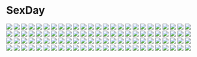 # SexDay
![](https://konachan.com/image/00de08bdde27a05edcaaaf6099120d68/Konachan.com%20-%2027422%20card_captor_sakura%20wings.jpg)
![](https://konachan.com/jpeg/91cdf7ca07884b4595785df4d42820df/Konachan.com%20-%20160794%20front_wing%20fumio%20game_cg%20grisaia_no_kajitsu%20grisaia_no_rakuen%20knife%20komine_sachi%20maid%20mask%20pink_hair%20short_hair%20weapon.jpg)
![](https://konachan.com/image/d1d9d0c8dca4ce6b9b30c8bf5f8d8101/Konachan.com%20-%20246749%20black_hair%20breasts%20cleavage%20fate_%28series%29%20horns%20long_hair%20narcolepsy-1900%20no_bra%20panties%20tattoo%20thighhighs%20topless%20underwear%20yellow_eyes.jpg)
![](https://konachan.com/jpeg/8ddee1a55ffd1a6bbf1d1122f315d9d5/Konachan.com%20-%20260764%20apron%20ayase_hazuki%20blush%20bow%20breasts%20brown_hair%20game_cg%20logo%20mutou_airi%20naked_apron%20norn%20pantyhose%20purple_eyes%20school_uniform%20skirt.jpg)
![](https://konachan.com/image/b0baedfe5a86d29ecef3b091f4d90b72/Konachan.com%20-%20186290%20blood%20braids%20gray_hair%20headdress%20izayoi_sakuya%20jpeg_artifacts%20knife%20long_hair%20maid%20rby%20touhou%20weapon%20wristwear.jpg)
![](https://konachan.com/image/fbaf097e2eb52a895334d199a54a1edd/Konachan.com%20-%20106969%20blonde_hair%20blue_eyes%20chibi%20kousaka_kirino%20kousaka_kyousuke%20male%20school_uniform%20sudachi_%28calendar%29%20third-party_edit%20white.jpg)
![](https://konachan.com/image/ccd06281cbe2d6525dd7a95681bc70d1/Konachan.com%20-%20123887%20black_hair%20blue_eyes%20blush%20flowers%20gray_hair%20hat%20kimono%20long_hair%20original%20purple_eyes%20red_eyes%20ribbons%20rose%20scarf%20short_hair%20snow%20white_hair.jpg)
![](https://konachan.com/jpeg/bd5426dd4b12b52886cc079d97476185/Konachan.com%20-%20246491%202girls%20anmi%20bodysuit%20breasts%20fate_%28series%29%20long_hair%20mash_kyrielight%20navel%20pink_eyes%20purple_eyes%20purple_hair%20ribbons%20scan%20short_hair%20thighhighs.jpg)
![](https://konachan.com/jpeg/362c1fb8288c12cc30022b64c163213f/Konachan.com%20-%20295589%20atdan%20barefoot%20brown_hair%20butterfly%20dress%20flowers%20original%20panties%20red_eyes%20rose%20short_hair%20signed%20underwear%20water%20wet.jpg)
![](https://konachan.com/image/bb560c1d11688fb264349f0d751846ff/Konachan.com%20-%20176057%20aliasing%20bandage%20blonde_hair%20breasts%20dark_skin%20glasses%20gloves%20long_hair%20navel%20nipples%20nopan%20red_eyes%20sarashi%20schelz%20skirt%20thighhighs%20underwear.jpg)
![](https://konachan.com/jpeg/2e43f7483b727d12b4882fcd491e7b27/Konachan.com%20-%20215417%202girls%20blonde_hair%20blue_eyes%20dark_skin%20long_hair%20red_eyes%20seikon_no_qwaser%20shouyan%20thighhighs%20twintails.jpg)
![](https://konachan.com/jpeg/ac2ec260f8c09bc4265341600c4e2b4b/Konachan.com%20-%20194774%20pinguin-kotak.jpg)
![](https://konachan.com/image/60bac5b9389f71ef27dc371bb3daddf1/Konachan.com%20-%20176674%20kumoi_ichirin%20panties%20purple_eyes%20purple_hair%20short_hair%20touhou%20underwear%20zan_%28harukahime%29.jpg)
![](https://konachan.com/image/29390f146a0de2d01e3846b869029ea6/Konachan.com%20-%2092285%20animal_ears%20aqua_hair%20bunny_ears%20bunnygirl%20hatsune_miku%20kadomaki_shinnosuke%20school_uniform%20thighhighs%20twintails%20vocaloid.jpg)
![](https://konachan.com/image/f2c9dbd23891d7185c41a7872e0bc0e7/Konachan.com%20-%20157714%20bandage%20cherry_blossoms%20flowers%20horns%20ibara_kasen%20no_bra%20pink_eyes%20pink_hair%20pointed_ears%20touhou%20tsukidaruma.jpg)
![](https://konachan.com/image/459c6f3f818e868f9d3cd75656321ad4/Konachan.com%20-%20110803%202girls%20akemi_homura%20black_hair%20bow%20close%20dress%20headband%20hug%20hutuumikan%20kaname_madoka%20long_hair%20pink_hair%20purple_eyes%20school_uniform%20tears%20twintails.jpg)
![](https://konachan.com/image/e3fd2281169a00f55a812f04a9d36db6/Konachan.com%20-%20256049%20apron%20bow%20drink%20food%20original%20pantyhose%20robot%20saejin_oh%20signed%20skirt%20sunset.jpg)
![](https://konachan.com/image/7d097af80a9a2950d019129c7bee5356/Konachan.com%20-%2012674%20tagme.jpg)
![](https://konachan.com/image/44019c57ff9ab7fa1d6cd0d82455e31c/Konachan.com%20-%2011330%20hat%20long_hair%20miss_surfersparadise.jpg)
![](https://konachan.com/image/5f3034bf8831fe980be4a2d98b192b77/Konachan.com%20-%20207195%20grisaia_no_kajitsu%20sakaki_yumiko%20scenic%20sky%20tyawan.jpg)
![](https://konachan.com/image/1e129f9d4c883afff78819da25da6e14/Konachan.com%20-%20261080%202girls%20animal_ears%20anthropomorphism%20atago_%28azur_lane%29%20azur_lane%20foxgirl%20japanese_clothes%20kimono%20night%20tagme_%28artist%29%20takao_%28azur_lane%29%20watermark.jpg)
![](https://konachan.com/jpeg/bcc9b070be1ecf2bb829c1409cafbaf8/Konachan.com%20-%20199033%20animal_ears%20bunny_ears%20bunnygirl%20kanaria_%28artist%29%20pink_eyes%20pink_hair%20reisen_udongein_inaba%20school_uniform%20touhou.jpg)
![](https://konachan.com/image/a74001c6ef05c8589612f017104e2583/Konachan.com%20-%20213551%206cat%20black_eyes%20black_hair%20dress%20hat%20long_hair%20mask%20ribbons%20tangmen%20weapon.jpg)
![](https://konachan.com/image/3d45a714450eddd220872c4b64b996fa/Konachan.com%20-%2068109%20animal%20barefoot%20brown_hair%20bubbles%20dress%20fish%20last_order%20orange_eyes%20short_hair%20summer_dress%20to_aru_majutsu_no_index%20underwater%20water.jpg)
![](https://konachan.com/jpeg/8984a7856b344fc3cdf61f92e7b7af81/Konachan.com%20-%20187019%20araragi_karen%20araragi_tsukihi%20bakemonogatari%20black_eyes%20black_hair%20blush%20bra%20ghettoyouth%20long_hair%20nisemonogatari%20panties%20short_hair%20underwear.jpg)
![](https://konachan.com/image/5a0065e5d8ebd3245d24f06eaa712676/Konachan.com%20-%20136517%20tagme.jpg)
![](https://konachan.com/image/e7910ecc0378ab501c1bb9230ce94419/Konachan.com%20-%2057418%20hatsune_miku%20vocaloid.jpg)
![](https://konachan.com/image/e71d125561deaf62c90b77198f131062/Konachan.com%20-%20195555%20alicetype%20black_hair%20flowers%20green_eyes%20hatsune_miku%20long_hair%20skirt%20thighhighs%20tie%20twintails%20vocaloid.jpg)
![](https://konachan.com/image/17ba3f39bdc2b9dc53c45762479ac04c/Konachan.com%20-%20150057%20nyarko%20nyarlathotep%20persona%20persona_2.jpg)
![](https://konachan.com/jpeg/f24149465353e8094a5c7a0eeb143cdf/Konachan.com%20-%20281527%20anthropomorphism%20aqua_eyes%20azur_lane%20breast_hold%20breasts%20cleavage%20clouds%20dress%20elbow_gloves%20gloves%20hat%20long_hair%20sky%20white_hair%20yamanokami_eaka.jpg)
![](https://konachan.com/jpeg/9cb361b7f8db5b83d41fb0f4f6086b42/Konachan.com%20-%20157367%20blood%20juon_kiku%20kiku%20long_hair%20red_eyes%20red_hair%20skirt%20thighhighs%20vocaloid%20weapon.jpg)
![](https://konachan.com/image/c93ad336c86cd807f40e28e637c001ed/Konachan.com%20-%20159368%202girls%20aqua_hair%20barefoot%20blue_eyes%20breasts%20bubbles%20cleavage%20dress%20green_eyes%20hatsune_miku%20long_hair%20okingjo%20pink_hair%20underwater%20vocaloid%20water.jpg)
![](https://konachan.com/image/0db868a79999ecfbd9886fa20dd32d78/Konachan.com%20-%2018061%20fuyou_kaede%20shuffle.jpg)
![](https://konachan.com/image/e17a547b45731ffd4e0915cf8a9c0c1e/Konachan.com%20-%2033912%20doll%20rozen_maiden%20suigintou%20ushiki_yoshitaka.jpg)
![](https://konachan.com/image/9e69e4eb7ef66f3623cae990e774848f/Konachan.com%20-%2099395%20blonde_hair%20bow%20diverse_system%20dress%20hat%20kirisame_marisa%20misaki_kurehito%20touhou%20watermark%20witch.jpg)
![](https://konachan.com/jpeg/0c26f0d13af49c4bdf9c60b7a27d2767/Konachan.com%20-%2041725%20fuura_kafuka%20sayonara_zetsubou_sensei.jpg)
![](https://konachan.com/image/cf635395ab03c261f647b042471d01e4/Konachan.com%20-%2012712%20arikawa%20dead_or_alive%20helena_douglas.jpg)
![](https://konachan.com/jpeg/b704bdb6f1330a5a13edcf3d4266906a/Konachan.com%20-%20248451%20blonde_hair%20blue_eyes%20genya67%20long_hair%20lyza%20made_in_abyss%20tagme.jpg)
![](https://konachan.com/image/fe969a2cda4a0ce0f3a67093e105903a/Konachan.com%20-%2016065%20tagme.jpg)
![](https://konachan.com/image/df672336e1599efa151d91006ee8fd34/Konachan.com%20-%20307289%20anthropomorphism%20aqua_eyes%20azur_lane%20blush%20bra%20demon%20horns%20long_hair%20manjuu_%28azur_lane%29%20navel%20purple_hair%20skirt%20tagme_%28artist%29%20underwear.jpg)
![](https://konachan.com/image/2fc92a416fa32407495516ddd405e152/Konachan.com%20-%20226355%20original%20yohan12.jpg)
![](https://konachan.com/image/f8ca52b08302b14b00098782f45c545f/Konachan.com%20-%2027017%20aqua_hair%20blue_eyes%20boots%20eclair%20elbow_gloves%20gloves%20kiddy_grade%20lumiere%20purple_eyes%20red_hair%20thighhighs.jpg)
![](https://konachan.com/jpeg/1af6004c46b8e43641bef56644653ba9/Konachan.com%20-%20279330%20black_eyes%20black_hair%20breasts%20erect_nipples%20navel%20original%20pyojunbe%20short_hair%20signed%20skirt%20white.jpg)
![](https://konachan.com/jpeg/ca0e45b6e2bbe374ac24e5d1f5f415ab/Konachan.com%20-%20250285%20bikini_top%20breasts%20brown_eyes%20brown_hair%20haruhisky%20headband%20nipples%20shirt_lift%20short_hair%20suzumiya_haruhi%20suzumiya_haruhi_no_yuutsu%20wink.jpg)
![](https://konachan.com/jpeg/8874a0c2f64fb987daa2d668b159f20f/Konachan.com%20-%20286340%20breasts%20cleavage%20fukai_ryousuke%20glasses%20roboco_ch.%20roboco-san%20short_hair%20signed%20techgirl%20weapon.jpg)
![](https://konachan.com/jpeg/4917fc297077eb13cb9815ce27152f16/Konachan.com%20-%20196360%20blush%20bow%20bra%20breast_grab%20breasts%20game_cg%20katou_riko%20kiss%20nipples%20open_shirt%20purple_eyes%20red_eyes%20short_hair%20skirt%20underwear%20white_hair%20wink.jpg)
![](https://konachan.com/image/224cdd281ead6e3d3fa03690dfc3287c/Konachan.com%20-%2096261%20armor%20cameltoe%20chain%20green_eyes%20monster_hunter%20panties%20striped_panties%20underwear%20v-mag.jpg)
![](https://konachan.com/image/57c20cea6d1082102ed199b99dfdd90e/Konachan.com%20-%2037468%20angel%20ass%20blue_eyes%20blush%20demon%20dress%20fang%20green_hair%20nun%20panties%20pia_carrot%20purple_eyes%20ribbons%20stockings%20thighhighs%20underwear%20waitress%20wings%20wink.jpg)
![](https://konachan.com/image/63e9c3c9f187f6b1e309d6954966f04d/Konachan.com%20-%2048700%20akiyama_mio%20hirasawa_yui%20k-on%21%20kotobuki_tsumugi%20tainaka_ritsu.jpg)
![](https://konachan.com/image/f9527beedc826aa056e83ef974268d7c/Konachan.com%20-%2068390%20brown_eyes%20brown_hair%20dualscreen%20hajime%20kiyama_harumi%20long_hair%20misaka_mikoto%20pink_eyes%20school_uniform%20short_hair%20to_aru_majutsu_no_index.jpg)
![](https://konachan.com/image/cde2a97fbdb513971ab145b5dac4324e/Konachan.com%20-%20115306%20aqua_eyes%20barefoot%20bikini%20blonde_hair%20breasts%20cleavage%20food%20fruit%20nopan%20ponytail%20strawberry%20sumeragi_kohaku%20swimsuit.jpg)
![](https://konachan.com/jpeg/be7883316de486f1d63a2f9d9ff6edb5/Konachan.com%20-%20114437%20barefoot%20blue_eyes%20breasts%20brown_hair%20censored%20game_cg%20hamashima_shigeo%20hanamadoka_shino%20nipples%20nude%20pochi_to_goshujin-sama%20pussy%20skyfish%20towel.jpg)
![](https://konachan.com/jpeg/cf5256957e1d864278e9ca557a5d4bfb/Konachan.com%20-%20232844%20aliasing%20aqua_eyes%20aqua_hair%20blue_eyes%20book%20boots%20brown_eyes%20flowers%20green_eyes%20green_hair%20group%20gun%20long_hair%20original%20red_eyes%20scarf%20weapon.jpg)
![](https://konachan.com/image/92a3a4cc9a6a3ea57055f6c952d7da34/Konachan.com%20-%20189906%202girls%20aconitea%20black_hair%20blue_hair%20bow%20elbow_gloves%20gloves%20hino_rei%20kiss%20koan_%28sailor_moon%29%20long_hair%20sailor_moon%20shoujo_ai%20tears.jpg)
![](https://konachan.com/image/c4ff9d89423e937c0c2bd91ce711ca2f/Konachan.com%20-%20286902%20blonde_hair%20boots%20breasts%20hanshu%20long_hair%20nopan%20orange_eyes%20original%20pussy_juice%20see_through%20spread_legs%20tattoo%20techgirl%20thighhighs.jpg)
![](https://konachan.com/image/d38ce8bd72f09f21a045871df573f2a5/Konachan.com%20-%20262950%20bath%20bathtub%20bikini_top%20blonde_hair%20breasts%20erect_nipples%20flowers%20green_eyes%20original%20ran%27ou_%28tamago_no_kimi%29%20water.jpg)
![](https://konachan.com/image/bfbf6fe953d5bb47de34f849b401a3e7/Konachan.com%20-%20251158%20animal_ears%20breasts%20brown_eyes%20brown_hair%20catgirl%20cleavage%20idolmaster%20long_hair%20no_bra%20null_%28chronix%29%20tail%20thighhighs%20zaizen_tokiko.jpg)
![](https://konachan.com/image/3b39a2d1f8dc8175357fe2f19a7c68cf/Konachan.com%20-%2093291%20boots%20hat%20monster_hunter%20urukususu%20weapon%20yoshito.jpg)
![](https://konachan.com/image/cd8baddb3990ff2b1114582ca2693df4/Konachan.com%20-%20247292%20beach%20bikini%20blue_eyes%20bow%20breasts%20cleavage%20drink%20fate_%28series%29%20flowers%20gray_hair%20hat%20iroha_%28shiki%29%20long_hair%20necklace%20skirt%20swimsuit%20twintails%20water.jpg)
![](https://konachan.com/jpeg/e2d41915c80ffafe2b9ba57dae1d0b5e/Konachan.com%20-%20279105%20animal_ears%20brown_hair%20cape%20catgirl%20corset%20dress%20hoodie%20long_hair%20original%20panties%20pink_eyes%20sand-rain%20tail%20thighhighs%20underwear%20wristwear.jpg)
![](https://konachan.com/image/a20481ead73daafc7ce3e9e4e3c2e745/Konachan.com%20-%20248756%20ass%20ball%20bikini%20blonde_hair%20blush%20breasts%20clouds%20fate_grand_order%20fate_%28series%29%20green_eyes%20nero_claudius_%28fate%29%20pecolondon%20sky%20swimsuit%20wristwear.jpg)
![](https://konachan.com/jpeg/d843712e7419fd435bff2d359c1703f5/Konachan.com%20-%20184711%20azami_%28kagerou_project%29%20kagerou_project%20kozakura_shion%20pineapple_%28a30930s%29%20tsukihiko_%28kagerou_project%29.jpg)
![](https://konachan.com/image/a36dc761509798b0b58b9d1ba28d5cdb/Konachan.com%20-%2091232%20durarara%21%21.jpg)
![](https://konachan.com/image/0e8ccdf2dfdfa5b94af106ff2ee31d39/Konachan.com%20-%20179998%20blonde_hair%20boku_wa_tomodachi_ga_sukunai%20breasts%20butterfly%20cait%20cleavage%20kashiwazaki_sena%20long_hair%20white.jpg)
![](https://konachan.com/image/7603ecdc28eda2414d5beb37b740c16d/Konachan.com%20-%20189646%20barefoot%20blonde_hair%20blue_eyes%20blush%20breast_hold%20breasts%20bubbles%20glycyrrhizae%20long_hair%20nipples%20nude%20pussy%20tears%20third-party_edit%20uncensored%20wet.jpg)
![](https://konachan.com/jpeg/367064120783d7f052868f3d6e2ec48b/Konachan.com%20-%20156840%20animal%20berushi%20bird%20bubbles%20clouds%20feathers%20hat%20horns%20original%20pixiv_fantasia%20red_eyes%20sheep%20short_hair%20sky%20thighhighs%20white_hair.jpg)
![](https://konachan.com/jpeg/155dcb4379cca1d5766fb42737d5cbbb/Konachan.com%20-%20281869%20breasts%20brown_hair%20building%20city%20cutesexyrobutts%20green_eyes%20long_hair%20night%20nipples%20no_bra%20open_shirt%20original%20panties%20shirt%20underwear%20watermark.jpg)
![](https://konachan.com/image/37b3b0f7797762c493c909ca600115f6/Konachan.com%20-%20110594%202girls%20brown_eyes%20brown_hair%20building%20city%20gloves%20kawaguchi_youhei%20original%20snow%20tagme%20thighhighs%20white_hair.jpg)
![](https://konachan.com/jpeg/c4085411022f3b1df5027ce0c568a7cd/Konachan.com%20-%20218967%20ass%20bikini%20blush%20breasts%20gokou_ruri%20heart%20long_hair%20orange%20purple_eyes%20purple_hair%20ruiten%20swimsuit%20underboob.jpg)
![](https://konachan.com/image/4e6a86d604f7afbc0b81a226791b9871/Konachan.com%20-%2024769%20alty%20simoun.jpg)
![](https://konachan.com/jpeg/2bdfb1e24f282c3870f713e70dd4e9e5/Konachan.com%20-%20170847%202girls%20animal%20blue_eyes%20botan%20clannad%20clouds%20double_dragon%20leaves%20long_hair%20purple_eyes%20purple_hair%20ribbons%20short_hair%20skirt%20sky%20thighhighs%20twins.jpg)
![](https://konachan.com/image/df8c2df4f240fb6b3fdc2c33c4af2c6a/Konachan.com%20-%2067122%20hatsune_miku%20thighhighs%20twintails%20vocaloid%20zoom_layer.jpg)
![](https://konachan.com/image/7d6e1d0a96f866e6721dffcad92f4f27/Konachan.com%20-%20220624%20blue_eyes%20blue_hair%20bow%20cropped%20gloves%20hatsune_miku%20headdress%20kyod%2B%20long_hair%20necklace%20night%20ribbons%20stars%20twintails%20vocaloid%20wink.jpg)
![](https://konachan.com/jpeg/18a7ece6eeeb177420c8b7c06b032238/Konachan.com%20-%2081686%20akiyama_mio%20black_hair%20blonde_hair%20blue_eyes%20brown_eyes%20brown_hair%20hirasawa_yui%20k-on%21%20karuha%20long_hair%20nakano_azusa%20necklace%20tie%20twintails%20wink.jpg)
![](https://konachan.com/image/aef9d041d74c6bb47a8c7ce0182c987b/Konachan.com%20-%2037311%20mokona.jpg)
![](https://konachan.com/image/d310dc0b0c254c3e1d10564734ab70e7/Konachan.com%20-%2011621%20animal_ears%20bell%20blush%20catgirl%20green_eyes%20pink_hair%20ribbons%20tail%20thighhighs%20zoom_layer.jpg)
![](https://konachan.com/image/8898752375c0ae10a6766de6d27c0726/Konachan.com%20-%20121133%20cosplay%20isurugi_mio%20mm%21%20nurse%20yuuno_arashiko.jpg)
![](https://konachan.com/image/e363dd940fae480e58fb4b144bcee221/Konachan.com%20-%2080841%20blue_eyes%20brown_eyes%20brown_hair%20clouds%20glasses%20gun%20jpeg_artifacts%20mecha%20muv-luv%20weapon.jpg)
![](https://konachan.com/jpeg/dbe2b2453d4124d4807938eb72b79eae/Konachan.com%20-%20179544%20brown_eyes%20game_cg%20kagura_yuu%20mizusawa_matsuri%20otonari_koi_sensou%20pink_hair%20short_hair%20sugar_house%20thighhighs%20zettai_ryouiki.jpg)
![](https://konachan.com/image/6e3c4c7c19d32e5ec6a6c4653e212027/Konachan.com%20-%20188596%202girls%20anthropomorphism%20ass%20black_hair%20bra%20breasts%20cum%20japanese_clothes%20long_hair%20miko%20nagato_%28kancolle%29%20nipples%20nopan%20panties%20thighhighs%20underwear.jpg)
![](https://konachan.com/jpeg/7c9b4feddfa5a3b94c60378ada01bcda/Konachan.com%20-%20177000%20black_hair%20breasts%20brown_hair%20cleavage%20glasses%20gloves%20long_hair%20ponytail%20purple_hair%20school_uniform%20short_hair%20signed%20skirt%20sword%20thighhighs%20weapon.jpg)
![](https://konachan.com/jpeg/db96b3fb515734741d96a5940392a0e8/Konachan.com%20-%2036568%20gainax%20oruchuban_ebichu.jpg)
![](https://konachan.com/image/f2fe0ae016173d29c3cb8337de11ef62/Konachan.com%20-%20110028%20building%20car%20city%20clouds%20mecha%20mozuo%20original%20scenic%20sky.jpg)
![](https://konachan.com/jpeg/93a94b4c4268000ecb0ff6ace354884d/Konachan.com%20-%20288341%20ayase_eri%20blue_eyes%20blush%20hoshizora_rin%20kousaka_honoka%20long_hair%20minami_kotori%20nishikino_maki%20purple_hair%20sonoda_umi%20toujou_nozomi%20white%20yazawa_nico.jpg)
![](https://konachan.com/jpeg/1cb93d73974ce0825bcc4564fcd219e4/Konachan.com%20-%20113677%20blue_eyes%20blush%20bondage%20breasts%20brown_hair%20game_cg%20hamashima_shigeo%20hanamadoka_shino%20nipples%20panties%20skyfish%20socks%20underwear%20wet.jpg)
![](https://konachan.com/image/3e80952e3fdf298e199a22f6fdbeeae3/Konachan.com%20-%2034029%20boots%20brown_eyes%20brown_hair%20dualscreen%20eclair%20gloves%20gun%20jpeg_artifacts%20kiddy_grade%20lumiere%20purple_hair%20stockings%20thighhighs%20weapon.jpg)
![](https://konachan.com/jpeg/60eb20caf6d577ead42cbc6c0d50b563/Konachan.com%20-%2070077%20blush%20fang%20garden_%28galge%29%20himemiya_ruri%20hoshino_erika.jpg)
![](https://konachan.com/image/f808bff13b16732746114c95bec36c89/Konachan.com%20-%2063837%20favorite%20game_cg%20green_eyes%20hoshizora_no_memoria%20kogasaka_chinami%20maid%20pink_hair.jpg)
![](https://konachan.com/jpeg/4144f353e491918656ce221d83a143d5/Konachan.com%20-%20297076%20ameto_yuki%20animal_ears%20black_hair%20blue_eyes%20dress%20long_hair%20noir_%28ameto_yuki%29%20original%20ribbons%20scan%20tail.jpg)
![](https://konachan.com/image/5a2237895c5ec2569ff0d44ebf7e1ee0/Konachan.com%20-%20105163%20blue_hair%20cirno%20green_eyes%20lefthand%20touhou.jpg)
![](https://konachan.com/image/e1fcea45f2e3cfae6eec5c81e8cf9c73/Konachan.com%20-%2048331%20ef%20ef_a_fairy_tale_of_the_two%20ef_a_tale_of_memories%20hirono_hiro%20kiss%20minori%20miyamura_miyako.jpg)
![](https://konachan.com/image/884b4e7d801b0ca3027689bd61a34064/Konachan.com%20-%20191472%202girls%20andrian_gilang%20black_hair%20bow%20brown_eyes%20building%20city%20hat%20nishikino_maki%20red_hair%20short_hair%20skirt%20thighhighs%20twintails%20wristwear%20yazawa_nico.jpg)
![](https://konachan.com/image/c63daa5a542485c54c114515e8f51efa/Konachan.com%20-%2089759%20gokou_ruri%20ore_no_imouto_ga_konna_ni_kawaii_wake_ga_nai%20umeboshitora.jpg)
![](https://konachan.com/image/69f44186730f37e65ed70c39b7f60b93/Konachan.com%20-%20220254%20group%20haruno_mebuki%20haruno_sakura%20hyuuga_hanabi%20hyuuga_hinata%20male%20naruto%20oba-min%20sai%20uchiha_sasuke%20umino_iruka%20uzumaki_naruto%20wedding%20yamanaka_ino.jpg)
![](https://konachan.com/image/f68de0426ae68b26f202a15d230a800d/Konachan.com%20-%2056063%20blonde_hair%20blush%20brown_hair%20hakurei_reimu%20hat%20japanese_clothes%20kirisame_marisa%20long_hair%20miko%20panties%20touhou%20underwear%20witch.jpg)
![](https://konachan.com/jpeg/e4f60c8e3a73163527261aa2a388b37b/Konachan.com%20-%20279255%20animal_ears%20black_hair%20blue_eyes%20blush%20bow%20breasts%20bunny_ears%20bunnygirl%20cleavage%20long_hair%20sakurajima_mai%20scan%20seishun_buta_yarou%20u35%20wristwear.jpg)
![](https://konachan.com/jpeg/fceedaee1ad3aaaa4a416cb7d67cb450/Konachan.com%20-%20290081%20animal%20apple%20candy%20food%20fruit%20lilac_%28pfeasy%29%20nobody%20original%20rabbit%20waifu2x%20white.jpg)
![](https://konachan.com/image/127479b0c865a17699ba1e263bbf0087/Konachan.com%20-%20136418%20cape%20dragon%20original%20pixiv_fantasia%20silhouette%20yuzu_shio.jpg)
![](https://konachan.com/image/46566afb4c82f6412d6ddb30a88d0490/Konachan.com%20-%20265240%20ayamy%20blonde_hair%20blush%20breasts%20cat_smile%20choker%20cleavage%20fang%20hololive%20orange_eyes%20short_hair%20wink%20yozora_mel.jpg)
![](https://konachan.com/image/60fc00f61a68f4a8c1aa0ad223933bcf/Konachan.com%20-%2010481%20kagurazaka_asuna%20mahou_sensei_negima%20negi_springfield.jpg)
